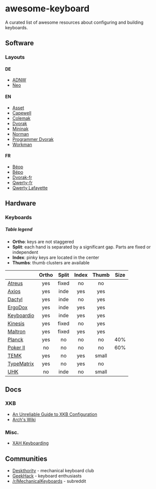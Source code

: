 # awesome-keyboard

A curated list of awesome resources about configuring and building keyboards.

## Software

### Layouts

#### DE

- [ADNW](http://www.adnw.de)
- [Neo](http://www.neo-layout.org)

#### EN

- [Asset](http://millikeys.sourceforge.net/asset/)
- [Capewell](http://www.michaelcapewell.com/projects/keyboard/)
- [Colemak](http://colemak.com)
- [Dvorak](https://en.wikipedia.org/wiki/Dvorak_Simplified_Keyboard)
- [Mininak](http://www.minimak.org)
- [Norman](https://normanlayout.info)
- [Programmer Dvorak](http://www.kaufmann.no/roland/dvorak/)
- [Workman](http://www.workmanlayout.com)

#### FR

- [Béop](http://beop.free.fr)
- [Bépo](http://bepo.fr)
- [Dvorak-fr](http://www.algo.be/ergo/dvorak-fr.html)
- [Qwerty-fr](http://marin.jb.free.fr/qwerty-fr/)
- [Qwerty Lafayette](http://fabi1cazenave.github.io/qwerty-lafayette/)

## Hardware

### Keyboards

##### Table legend

- **Ortho**: keys are not staggered
- **Split**: each hand is separated by a significant gap. Parts are fixed or independent
- **Index**: pinky keys are located in the center
- **Thumbs**: thumb clusters are available

|                                                                                        | Ortho | Split | Index | Thumb | Size |
|----------------------------------------------------------------------------------------|:-----:|:-----:|:-----:|:-----:|:----:|
| [Atreus](http://atreus.technomancy.us/)                                                |  yes  | fixed |  no   |  no   |      |
| [Axios](http://axios.io/models)                                                        |  yes  | inde  |  yes  |  yes  |      |
| [Dactyl](https://github.com/adereth/dactyl-keyboard)                                   |  yes  | inde  |  no   |  yes  |      |
| [ErgoDox](http://ergodox.org)                                                          |  yes  | inde  |  yes  |  yes  |      |
| [Keyboardio](http://keyboard.io)                                                       |  yes  | inde  |  yes  |  yes  |      |
| [Kinesis](http://www.kinesis-ergo.com/shop/advantage-for-pc-mac/)                      |  yes  | fixed |  no   |  yes  |      |
| [Maltron](http://www.maltron.com/keyboard-info/dual-hand-fully-ergonomic-3d-keyboards) |  yes  | fixed |  yes  |  yes  |      |
| [Planck](http://ortholinearkeyboards.com/planck)                                       |  yes  | no    |  no   |  no   | 40%  |
| [Poker II](https://www.facebook.com/Vortexgear)                                        |  no   | no    |  no   |  no   | 60%  |
| [TEMK](https://www.trulyergonomic.com)                                                 |  yes  | no    |  yes  | small |      |
| [TypeMatrix](http://typematrix.com)                                                    |  yes  | no    |  yes  |  no   |      |
| [UHK](https://ultimatehackingkeyboard.com)                                             |  no   | inde  |  no   | small |      |

## Docs

### XKB

- [An Unreliable Guide to XKB Configuration](http://www.charvolant.org/~doug/xkb/html/xkb.html)
- [Arch's Wiki](https://wiki.archlinux.org/index.php/X_KeyBoard_extension)

### Misc.

- [XAH Keyboarding](http://xahlee.info/kbd/keyboarding.html)

## Communities

- [Deskthority](http://deskthority.net) - mechanical keyboard club
- [GeekHack](https://geekhack.org) - keyboard enthusiasts
- [/r/MechanicalKeyboards](https://www.reddit.com/r/MechanicalKeyboards/) - subreddit
